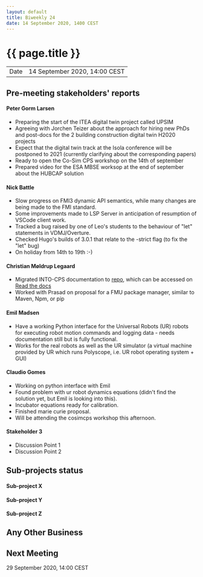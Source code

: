 ```yaml
---
layout: default
title: Biweekly 24
date: 14 September 2020, 1400 CEST
---
```


<script src="https://code.jquery.com/jquery-1.11.1.min.js">
</script>
<script src="/javascripts/edit.js"></script>
<script>setEditButonNm();</script>

# {{ page.title }}

|||
|---|---|
| Date | 14 September 2020, 14:00 CEST |


## Pre-meeting stakeholders' reports

<!-- Please keep in mind that the minutes are publicly available.-->

#### Peter Gorm Larsen
* Preparing the start of the ITEA digital twin project called UPSIM
* Agreeing with Jorchen Teizer about the approach for hiring new PhDs and post-docs for the 2 building construction digital twin H2020 projects
* Expect that the digital twin track at the Isola conference will be postponed to 2021 (currently clarifying about the corresponding papers)
* Ready to open the Co-Sim CPS workshop on the 14th of september
* Prepared video for the ESA MBSE worksop at the end of september about the HUBCAP solution

#### Nick Battle
* Slow progress on FMI3 dynamic API semantics, while many changes are being made to the FMI standard.
* Some improvements made to LSP Server in anticipation of resumption of VSCode client work.
* Tracked a bug raised by one of Leo's students to the behaviour of "let" statements in VDMJ/Overture.
* Checked Hugo's builds of 3.0.1 that relate to the -strict flag (to fix the "let" bug)
* On holiday from 14th to 19th :-)

#### Christian Møldrup Legaard
* Migrated INTO-CPS documentation to [repo](https://github.com/INTO-CPS-Association/Documentation), which can be accessed on [Read the docs](https://into-cps-association.readthedocs.io/en/latest/?badge=latest)
* Worked with Prasad on proposal for a FMU package manager, similar to Maven, Npm, or pip

#### Emil Madsen
* Have a working Python interface for the Universal Robots (UR) robots for executing robot motion commands and logging data - needs documentation still but is fully functional.
* Works for the real robots as well as the UR simulator (a virtual machine provided by UR which runs Polyscope, i.e. UR robot operating system + GUI)

#### Claudio Gomes
* Working on python interface with Emil
* Found problem with ur robot dynamics equations (didn't find the solution yet, but Emil is looking into this).
* Incubator equations ready for calibration.
* Finished marie curie proposal.
* Will be attending the cosimcps workshop this afternoon.


#### Stakeholder 3
* Discussion Point 1
* Discussion Point 2


## Sub-projects status


#### Sub-project X

#### Sub-project Y

#### Sub-project Z

##  Any Other Business

Next Meeting
------------

29 September 2020, 14:00 CEST


<div id="edit_page_div"></div>

